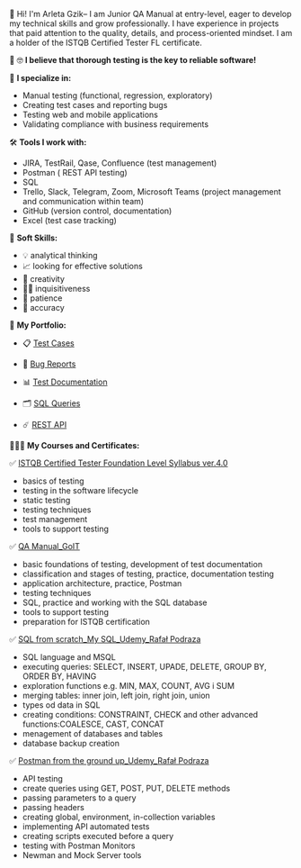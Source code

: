 👋 Hi! I'm Arleta Gzik– I am Junior QA Manual at entry-level, eager to develop my technical skills and grow professionally. I have experience in projects that paid attention to the quality, details, and process-oriented mindset. I am a holder of the ISTQB Certified Tester FL certificate.    

🚀 🤓 **I believe that thorough testing is the key to reliable software!** 

💼 **I specialize in:** 
- Manual testing (functional, regression, exploratory)
- Creating test cases and reporting bugs
- Testing web and mobile applications
- Validating compliance with business requirements

🛠️ **Tools I work with:** 
- JIRA, TestRail, Qase, Confluence (test management)
- Postman ( REST API testing)
- SQL
- Trello, Slack, Telegram, Zoom, Microsoft Teams (project management and communication within team)
- GitHub (version control, documentation)
- Excel (test case tracking)
  
🧠 **Soft Skills:**  

- 💡 analytical thinking  
- 📈 looking for effective solutions  
- 🎨 creativity  
- 🕵️‍♀️ inquisitiveness  
- 🗿 patience  
- 🔎 accuracy  

📂 **My Portfolio:** 

- 📋 [Test Cases](https://drive.google.com/drive/folders/1V4ZmBqiYVvE8XdFyDmCrc6i-5h_wd6vO?usp=sharing)  

- 🐛 [Bug Reports](https://drive.google.com/drive/folders/1ENhBqoVO_35Vk-lBRQA7GJJ3Kmo6SAXT?usp=sharing)

- 📊 [Test Documentation](https://drive.google.com/drive/folders/1PIiBblpPDtMKFnaNV0qhASSZn_oTIAoj?usp=sharing)  

- 🗂️ [SQL Queries](https://drive.google.com/drive/folders/1zHd9JCbhhFEeT_8Z9aEo-Qs6gmYlgFy5?usp=sharing)

- ☄️ [REST API](https://drive.google.com/drive/folders/1ojXTyoVJRH5-9XSEsD1DiznEg5_V3IG9?usp=sharing)

👩🏻‍🎓 **My Courses and Certificates:** 

✅ [ISTQB Certified Tester Foundation Level Syllabus ver.4.0](https://drive.google.com/file/d/1AhcRM5SgD-3cYsA_0wwX7fHEumS8x09E/view?usp=sharing)  

- basics of testing
- testing in the software lifecycle
- static testing
- testing techniques
- test management
- tools to support testing

✅ [QA Manual_GoIT](https://drive.google.com/file/d/1UE-0AAWiPQ3GYd-rBi7dfAGwVm-zBAE2/view?usp=sharing)  

- basic foundations of testing, development of test documentation  
- classification and stages of testing, practice, documentation testing  
- application architecture, practice, Postman  
- testing techniques    
- SQL, practice and working with the SQL database  
- tools to support testing
- preparation for ISTQB certification

✅ [SQL from scratch_My SQL_Udemy_Rafał Podraza](https://drive.google.com/file/d/1zT_JSJlVGHgZF2GzWbFSltV6laYxeyCY/view?usp=sharing)  

- SQL language and MSQL 
- executing queries: SELECT, INSERT, UPADE, DELETE, GROUP BY, ORDER BY, HAVING
- exploration functions e.g. MIN, MAX, COUNT, AVG i SUM
- merging tables: inner join, left join, right join, union
- types od data in SQL
- creating conditions: CONSTRAINT, CHECK and other advanced functions:COALESCE, CAST, CONCAT
- menagement of databases and tables
- database backup creation
  
✅ [Postman from the ground up_Udemy_Rafał Podraza](https://drive.google.com/file/d/1WT9uxaAjCMALJ1fcCIXSTBBAZwYDsH-f/view?usp=sharing)  

- API testing
- create queries using GET, POST, PUT, DELETE methods
- passing parameters to a query
- passing headers
- creating global, environment, in-collection variables
- implementing API automated tests
- creating scripts executed before a query
- testing with Postman Monitors
- Newman and Mock Server tools
